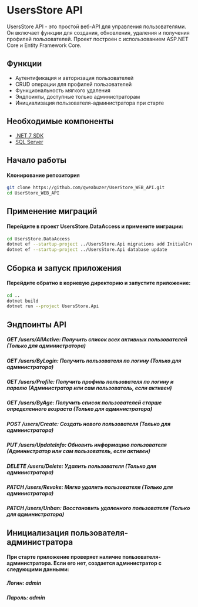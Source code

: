# UsersStore API

UsersStore API - это простой веб-API для управления пользователями. Он включает функции для создания, обновления, удаления и получения профилей пользователей. Проект построен с использованием ASP.NET Core и Entity Framework Core.

## Функции
- Аутентификация и авторизация пользователей
- CRUD операции для профилей пользователей
- Функциональность мягкого удаления
- Эндпоинты, доступные только администраторам
- Инициализация пользователя-администратора при старте

## Необходимые компоненты
- [.NET 7 SDK](https://dotnet.microsoft.com/download/dotnet/7.0)
- [SQL Server](https://www.microsoft.com/ru-ru/sql-server/sql-server-downloads)


## Начало работы
#### Клонирование репозитория
```sh
git clone https://github.com/qweabuzer/UserStore_WEB_API.git
cd UserStore_WEB_API
```

## Применение миграций
#### Перейдите в проект UsersStore.DataAccess и примените миграции:
```sh
cd UsersStore.DataAccess
dotnet ef --startup-project ../UsersStore.Api migrations add InitialCreate
dotnet ef --startup-project ../UsersStore.Api database update
```
## Сборка и запуск приложения
#### Перейдите обратно в корневую директорию и запустите приложение:
```sh
cd ..
dotnet build
dotnet run --project UsersStore.Api
```

## Эндпоинты API
##### GET /users/AllActive: Получить список всех активных пользователей (Только для администратора)
##### GET /users/ByLogin: Получить пользователя по логину (Только для администратора)
##### GET /users/Profile: Получить профиль пользователя по логину и паролю (Администратор или сам пользователь, если активен)
##### GET /users/ByAge: Получить список пользователей старше определенного возраста (Только для администратора)
##### POST /users/Create: Создать нового пользователя (Только для администратора)
##### PUT /users/UpdateInfo: Обновить информацию пользователя (Администратор или сам пользователь, если активен)
##### DELETE /users/Delete: Удалить пользователя (Только для администратора)
##### PATCH /users/Revoke: Мягко удалить пользователя (Только для администратора)
##### PATCH /users/Unban: Восстановить удаленного пользователя (Только для администратора)

## Инициализация пользователя-администратора
#### При старте приложение проверяет наличие пользователя-администратора. Если его нет, создается администратор с следующими данными:
##### Логин: admin
##### Пароль: admin
